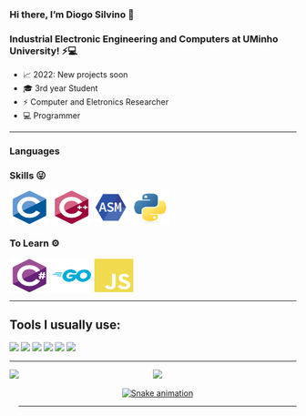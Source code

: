 ### Hi there, I’m Diogo Silvino 👋
### Industrial Electronic Engineering and Computers at UMinho University! ⚡💻

- 📈 2022: New projects soon
- 🎓 3rd year Student
- ⚡ Computer and Eletronics Researcher
- 💻 Programmer 

---

### Languages 

### Skills 😜
<div style="display: inline_block">
  <img align="center" height="60" width="70" src="https://raw.githubusercontent.com/devicons/devicon/master/icons/c/c-original.svg">
  <img align="center" height="60" width="70" src="https://raw.githubusercontent.com/devicons/devicon/master/icons/cplusplus/cplusplus-original.svg">
  <img align="center" height="50" width="60" src="https://github.com/DiogoRoseira/DiogoRoseira/blob/main/Icon/asm.png">
  <img align="center" height="60" width="70" src="https://raw.githubusercontent.com/devicons/devicon/master/icons/python/python-original.svg">
</div>

### To Learn ⚙
<div style="display: inline_block">
  <img align="center" height="60" width="70" src="https://github.com/devicons/devicon/blob/master/icons/csharp/csharp-original.svg">
  <img align="center" height="60" width="70" src="https://github.com/devicons/devicon/blob/master/icons/go/go-original-wordmark.svg">
  <img align="center" height="60" width="70" src="https://github.com/devicons/devicon/blob/master/icons/javascript/javascript-plain.svg">
</div>

---

## Tools I usually use:

![](https://img.shields.io/badge/Visual_Studio-5C2D91?style=for-the-badge&logo=visual%20studio&logoColor=white)
![](https://img.shields.io/badge/Visual_Studio_Code-0078D4?style=for-the-badge&logo=visual%20studio%20code&logoColor=white)
![](https://img.shields.io/badge/Git-F05032?style=for-the-badge&logo=git&logoColor=white)
![](https://img.shields.io/badge/STM-0099ff?style=for-the-badge&logo=Arduino&logoColor=white)
![](https://img.shields.io/badge/Ubuntu-E95420?style=for-the-badge&logo=ubuntu&logoColor=white)
![](https://img.shields.io/badge/Linux-FCC624?style=for-the-badge&logo=linux&logoColor=black)


---

<div align="center">
  <a href="https://github.com/DiogoRoseira">
  <img align="left"  img height="180em" src="https://github-readme-stats.vercel.app/api?username=DiogoRoseira&show_icons=true&theme=dark&include_all_commits=true&count_private=true"/>
  <img height="80em" src="https://github-readme-stats.vercel.app/api/top-langs/?username=DiogoRoseira&layout=compact&langs_count=7&theme=dark"/>

  ![Snake animation](https://github.com/DiogoRoseira/DiogoRoseira/blob/output/github-contribution-grid-snake.svg)
 
</div>

---

